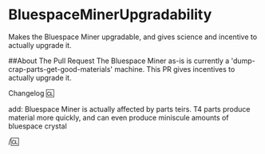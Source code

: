 # BluespaceMinerUpgradability
Makes the Bluespace Miner upgradable, and gives science and incentive to actually upgrade it.

##About The Pull Request
The Bluespace Miner as-is is currently a 'dump-crap-parts-get-good-materials' machine. This PR gives incentives to actually upgrade it.

Changelog
🆑

add: Bluespace Miner is actually affected by parts teirs. T4 parts produce material more quickly, and can even produce miniscule amounts of bluespace crystal

/🆑
